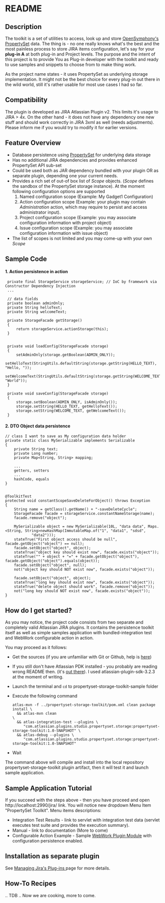 # README

## Description
The toolkit is a set of utilities to access, look up and store [OpenSymphony's PropertySet](http://www.opensymphony.com/propertyset/) data. The thing is - no one really knows what's the best and the most painless process to store JIRA items configuration, let's say for your **__plug-in A__** at both plug-in and Project levels.
The purpose and the intent of this project is to provide You as Plug-in developer with the toolkit and ready to use samples and snippets to choose from to make thing work. 

As the project name states - it uses PropertySet as underlying storage implementation. It might not be the best choice for every plug-in out there in the wild world, still it's rather usable for most use cases I had so far.

## Compatibility
The plugin is developed as JIRA Atlassian Plugin v2. This limits it's usage to JIRA > 4x.
On the other hand - it does not have any dependency one new stuff and should work correctly in JIRA 3xml as well (needs adjustments).
Please inform me if you would try to modify it for earlier versions.

## Feature Overview
- Database persistence using [PropertySet](http://www.opensymphony.com/propertyset/) for underlying data storage
- Has no additional JIRA dependencies and provides enhanced PropertySet API sub-set
- Could be used both as JAR dependency bundled with your plugin OR as separate plugin, depending one your current needs.
- Provides a rich set of out-of box list of _Scope_ objects. (_Scope_ defines the sandbox of the PropertySet storage instance). At
 the moment following configuration options are supported
  1. Named configuration scope (Example: My Gadget1 Configuration)
  1. Action configuration scope (Example: your plugin may contain _Administration_ action,
which may require to persist and access administrator input).
  1. Project configuration scope (Example: you may associate configuration information with project object)
  1. Issue configuration scope (Example: you may associate configuration information with issue object)
- The list of scopes is not limited and you may come-up with your own _Scope_

## Sample Code

#### 1. Action persistence in action

     private final StorageService storageService; // IoC by framework via Constructor Dependency Injection
     ...

     // data fields
     private boolean adminOnly;
     private String helloText;
     private String welcomeText;

     private StorageFacade getStorage()
     {
         return storageService.actionStorage(this);
     }

    
     private void loadConfig(StorageFacade storage)
     {
         setAdminOnly(storage.getBoolean(ADMIN_ONLY));
         setHelloText(StringUtils.defaultString(storage.getString(HELLO_TEXT), "Hello, "));
         setWelcomeText(StringUtils.defaultString(storage.getString(WELCOME_TEXT), "World"));
     }

     private void saveConfig(StorageFacade storage)
     {
         storage.setBoolean(ADMIN_ONLY, isAdminOnly());
         storage.setString(HELLO_TEXT, getHelloText());
         storage.setString(WELCOME_TEXT, getWelcomeText());
     }

#### 2. DTO Object data persistence
    // class I want to save as My configuration data holder
    private static class MySerializable implements Serializable
    {
        private String text;
        private Long number;
        private Map<String, String> mapping;
        
        ...
        getters, setters
        ...
        hashCode, equals
    }


    @ToolkitTest
    protected void constantScopeSaveDeleteForObject() throws Exception
    {
        String name = getClass().getName() + "-saveDeleteCycle";
        StorageFacade facade = storageService.constantNameStorage(name);
        facade.remove("object");

        MySerializable object = new MySerializable(10L, "data data", Maps.<String, String>newHashMap(ImmutableMap.of("1", "data1", "sdsd",
                "data2")));
        stateTrue("First object access should be null", facade.getObject("object") == null);
        facade.setObject("object", object);
        stateTrue("object key should exist now", facade.exists("object"));
        stateTrue("" + object + "=" + facade.getObject("object"), facade.getObject("object").equals(object));
        facade.setObject("object", null);
        not("object key should NOT exist now", facade.exists("object"));

        facade.setObject("object", object);
        stateTrue("long key should exist now", facade.exists("object"));
        stateTrue("delete object should work", facade.remove("object"));
        not("long key should NOT exist now", facade.exists("object"));
    }

## How do I get started?

As you may notice, the project code consists from two separate and completely valid Atlassian JIRA plugins. It contains the persistence
toolkit itself as well as simple samples application with bundled-integration test and WebWork configurable action in action.

You may proceed as it follows:

- Get the sources (if you are unfamiliar with Git or Github, help is [here](http://help.github.com/))
- If you still don't have Atlassian PDK installed - you probably are reading wrong README then. (it's [out there](http://confluence.atlassian.com/display/DEVNET/Developing+your+Plugin+using+the+Atlassian+Plugin+SDK)). I used atlassian-plugin-sdk-3.2.3 at the moment of writing.
- Launch the terminal and `cd` to propertyset-storage-toolkit-sample folder
- Execute the following command

      atlas-mvn -f ../propertyset-storage-toolkit/pom.xml clean package install \
        && atlas-mvn clean                                                      \
        && atlas-integration-test --plugins \
           "com.atlassian.plugins.studio.propertyset.storage:propertyset-storage-toolkit:1.0-SNAPSHOT" \
        && atlas-debug --plugins \
           "com.atlassian.plugins.studio.propertyset.storage:propertyset-storage-toolkit:1.0-SNAPSHOT"
- Wait

The command above will compile and install into the local repository propertyset-storage-toolkit plugin artifact,
then it will test it and launch sample application.

## Sample Application Tutorial

If you succeed with the steps above - then you have proceed and open http://localhost:2990/jira/ link. You will notice new dropdown Menu Item "PropertySet Toolkit". Menu items descriptions:

- Integration Test Results - link to servlet with integration test data (servlet executes test suite and provides the execution summary).
- Manual - link to documentation (More to come)
- Configurable Action Example - Sample [WebWork Plugin Module](http://confluence.atlassian.com/display/JIRA/Webwork+plugin+module) with configuration persistence enabled.


## Installation as separate plugin
See [Managing Jira's Plug-ins ](http://confluence.atlassian.com/display/JIRA/Managing+JIRA's+Plugins) page for more details.


## How-To Recipes
.. TDB .. Now we are cooking, more to come.

